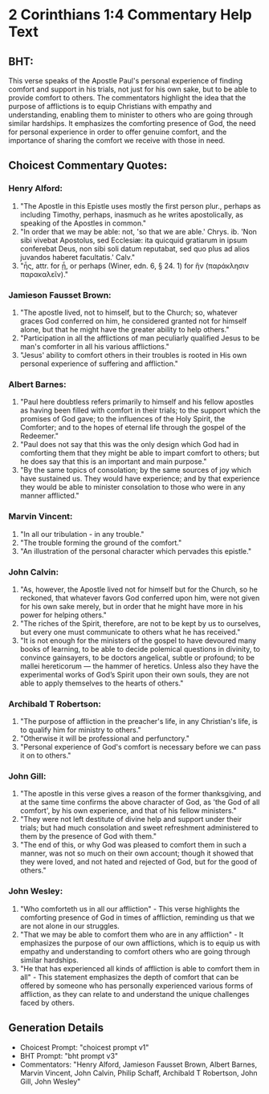 # 2 Corinthians 1:4 Commentary Help Text

## BHT:
This verse speaks of the Apostle Paul's personal experience of finding comfort and support in his trials, not just for his own sake, but to be able to provide comfort to others. The commentators highlight the idea that the purpose of afflictions is to equip Christians with empathy and understanding, enabling them to minister to others who are going through similar hardships. It emphasizes the comforting presence of God, the need for personal experience in order to offer genuine comfort, and the importance of sharing the comfort we receive with those in need.

## Choicest Commentary Quotes:
### Henry Alford:
1. "The Apostle in this Epistle uses mostly the first person plur., perhaps as including Timothy, perhaps, inasmuch as he writes apostolically, as speaking of the Apostles in common."
2. "In order that we may be able: not, 'so that we are able.' Chrys. ib. 'Non sibi vivebat Apostolus, sed Ecclesiæ: ita quicquid gratiarum in ipsum conferebat Deus, non sibi soli datum reputabat, sed quo plus ad alios juvandos haberet facultatis.' Calv."
3. "ἧς, attr. for ᾗ, or perhaps (Winer, edn. 6, § 24. 1) for ἣν (παράκλησιν παρακαλεῖν)."

### Jamieson Fausset Brown:
1. "The apostle lived, not to himself, but to the Church; so, whatever graces God conferred on him, he considered granted not for himself alone, but that he might have the greater ability to help others." 
2. "Participation in all the afflictions of man peculiarly qualified Jesus to be man's comforter in all his various afflictions." 
3. "Jesus' ability to comfort others in their troubles is rooted in His own personal experience of suffering and affliction."

### Albert Barnes:
1. "Paul here doubtless refers primarily to himself and his fellow apostles as having been filled with comfort in their trials; to the support which the promises of God gave; to the influences of the Holy Spirit, the Comforter; and to the hopes of eternal life through the gospel of the Redeemer."
2. "Paul does not say that this was the only design which God had in comforting them that they might be able to impart comfort to others; but he does say that this is an important and main purpose."
3. "By the same topics of consolation; by the same sources of joy which have sustained us. They would have experience; and by that experience they would be able to minister consolation to those who were in any manner afflicted."

### Marvin Vincent:
1. "In all our tribulation - in any trouble." 
2. "The trouble forming the ground of the comfort." 
3. "An illustration of the personal character which pervades this epistle."

### John Calvin:
1. "As, however, the Apostle lived not for himself but for the Church, so he reckoned, that whatever favors God conferred upon him, were not given for his own sake merely, but in order that he might have more in his power for helping others."
2. "The riches of the Spirit, therefore, are not to be kept by us to ourselves, but every one must communicate to others what he has received."
3. "It is not enough for the ministers of the gospel to have devoured many books of learning, to be able to decide polemical questions in divinity, to convince gainsayers, to be doctors angelical, subtle or profound; to be mallei hereticorum — the hammer of heretics. Unless also they have the experimental works of God’s Spirit upon their own souls, they are not able to apply themselves to the hearts of others."

### Archibald T Robertson:
1. "The purpose of affliction in the preacher's life, in any Christian's life, is to qualify him for ministry to others."
2. "Otherwise it will be professional and perfunctory."
3. "Personal experience of God's comfort is necessary before we can pass it on to others."

### John Gill:
1. "The apostle in this verse gives a reason of the former thanksgiving, and at the same time confirms the above character of God, as 'the God of all comfort', by his own experience, and that of his fellow ministers."
2. "They were not left destitute of divine help and support under their trials; but had much consolation and sweet refreshment administered to them by the presence of God with them."
3. "The end of this, or why God was pleased to comfort them in such a manner, was not so much on their own account; though it showed that they were loved, and not hated and rejected of God, but for the good of others."

### John Wesley:
1. "Who comforteth us in all our affliction" - This verse highlights the comforting presence of God in times of affliction, reminding us that we are not alone in our struggles.
2. "That we may be able to comfort them who are in any affliction" - It emphasizes the purpose of our own afflictions, which is to equip us with empathy and understanding to comfort others who are going through similar hardships.
3. "He that has experienced all kinds of affliction is able to comfort them in all" - This statement emphasizes the depth of comfort that can be offered by someone who has personally experienced various forms of affliction, as they can relate to and understand the unique challenges faced by others.


## Generation Details
- Choicest Prompt: "choicest prompt v1"
- BHT Prompt: "bht prompt v3"
- Commentators: "Henry Alford, Jamieson Fausset Brown, Albert Barnes, Marvin Vincent, John Calvin, Philip Schaff, Archibald T Robertson, John Gill, John Wesley"
